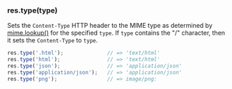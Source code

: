 <!---
 Copyright (c) 2016 StrongLoop, IBM, and Express Contributors
 License: MIT
-->

<h3 id='res.type'>res.type(type)</h3>

Sets the `Content-Type` HTTP header to the MIME type as determined by
[mime.lookup()](https://github.com/broofa/node-mime#mimelookuppath) for the specified `type`.
If `type` contains the "/" character, then it sets the `Content-Type` to `type`.

~~~js
res.type('.html');              // => 'text/html'
res.type('html');               // => 'text/html'
res.type('json');               // => 'application/json'
res.type('application/json');   // => 'application/json'
res.type('png');                // => image/png:
~~~
